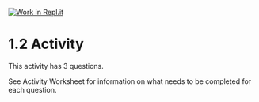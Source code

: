 [![Work in Repl.it](https://classroom.github.com/assets/work-in-replit-14baed9a392b3a25080506f3b7b6d57f295ec2978f6f33ec97e36a161684cbe9.svg)](https://classroom.github.com/online_ide?assignment_repo_id=3309809&assignment_repo_type=AssignmentRepo)
# 1.2 Activity

This activity has 3 questions.  

See Activity Worksheet for information on what needs to be completed for each question.
